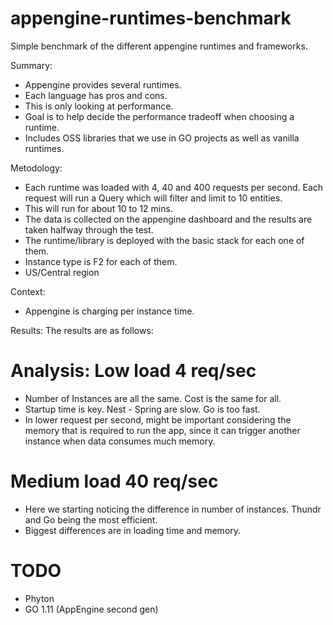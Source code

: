 # appengine-runtimes-benchmark
Simple benchmark of the different appengine runtimes and frameworks.

Summary:
- Appengine provides several runtimes.
- Each language has pros and cons.
- This is only looking at performance.
- Goal is to help decide the performance tradeoff when choosing a runtime.
- Includes OSS libraries that we use in GO projects as well as vanilla runtimes.

Metodology:
- Each runtime was loaded with 4, 40 and 400 requests per second. Each request will run a Query which will filter and limit to 10 entities.
- This will run for about 10 to 12 mins.
- The data is collected on the appengine dashboard and the results are taken halfway through the test.
- The runtime/library is deployed with the basic stack for each one of them.
- Instance type is F2 for each of them.
- US/Central region

Context:
- Appengine is charging per instance time.


Results:
The results are as follows:

Analysis:
Low load 4 req/sec
====================
- Number of Instances are all the same. Cost is the same for all.
- Startup time is key. Nest - Spring are slow. Go is too fast.
- In lower request per second, might be important considering the memory that is required to run the app, since it can trigger another instance when data consumes much memory.

Medium load 40 req/sec
====================
- Here we starting noticing the difference in number of instances. Thundr and Go being the most efficient.
- Biggest differences are in loading time and memory.



TODO
=======
- Phyton
- GO 1.11 (AppEngine second gen)
